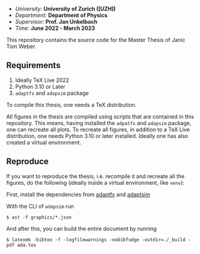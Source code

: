 * _University:_ **University of Zurich ([UZH])**
* _Department:_ **Department of Physics**
* _Supervisor:_ **Prof. Jan Unkelbach**
* _Time:_ **June 2022 - March 2023**

This repository contains the source code for the Master Thesis of Janic Tom Weber.


## Requirements

1. Ideally TeX Live 2022
2. Python 3.10 or Later
3. `adaptfx` and `adapsim` package

To compile this thesis, one needs a TeX distribution.

All figures in the thesis are compiled using scripts that are contained in this repository. This means, having installed the `adpatfx` and `adapsim` package, one can recreate all plots. To recreate all figures, in addition to a TeX Live distribution, one needs Python 3.10 or later installed. Ideally one has also created a virtual environment.


## Reproduce

If you want to reproduce the thesis, i.e. recompile it and recreate all the figures, do the following (ideally inside a virtual environment, like `venv`):

First, install the dependencies from [adaptfx](https://github.com/openAFT/adaptfx) and [adaptsim](https://github.com/openAFT/adaptsim)

With the CLI of `adapsim` run
```
$ ast -f graphics/*.json
```


And after this, you can build the entire document by running

```
$ latexmk -bibtex -f -logfilewarnings -nobibfudge -outdir=./_build -pdf ada.tex
```